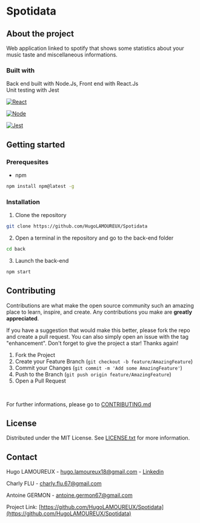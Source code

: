 # Spotidata

## About the project

Web application linked to spotify that shows some statistics about your music taste and miscellaneous informations.

### Built with

Back end built with Node.Js, Front end with React.Js<br>
Unit testing with Jest

[![React][React.js]][React-url]

[![Node][Node.js]][Node-url]

[![Jest][Jest.js]][Jest-url]

## Getting started

### Prerequesites

* npm

```sh
npm install npm@latest -g
```

### Installation

1. Clone the repository
```sh
git clone https://github.com/HugoLAMOUREUX/Spotidata
```

2. Open a terminal in the repository and go to the back-end folder
```sh
cd back
```

3. Launch the back-end
```sh
npm start
```

## Contributing

Contributions are what make the open source community such an amazing place to learn, inspire, and create. Any contributions you make are **greatly appreciated**.

If you have a suggestion that would make this better, please fork the repo and create a pull request. You can also simply open an issue with the tag "enhancement".
Don't forget to give the project a star! Thanks again!

1. Fork the Project
2. Create your Feature Branch (`git checkout -b feature/AmazingFeature`)
3. Commit your Changes (`git commit -m 'Add some AmazingFeature'`)
4. Push to the Branch (`git push origin feature/AmazingFeature`)
5. Open a Pull Request

<br>

For further informations, please go to [CONTRIBUTING.md](https://github.com/HugoLAMOUREUX/Spotidata/blob/main/CONTRIBUTING.md)

## License

Distributed under the MIT License. See [LICENSE.txt](https://github.com/HugoLAMOUREUX/Spotidata/blob/main/LICENSE.txt) for more information.

## Contact

Hugo LAMOUREUX - hugo.lamoureux18@gmail.com - [Linkedin](https://www.linkedin.com/in/hugo-lamoureux-4130211a4/)

Charly FLU - charly.flu.67@gmail.com

Antoine GERMON - antoine.germon67@gmail.com

Project Link: [https://github.com/HugoLAMOUREUX/Spotidata](https://github.com/HugoLAMOUREUX/Spotidata)

[React.js]: https://img.shields.io/badge/React-20232A?style=for-the-badge&logo=react&logoColor=61DAFB
[React-url]: https://reactjs.org/
[Node.js]: https://img.shields.io/badge/node.js-20232A?style=for-the-badge&logo=nodedotjs&logoColor=#80e329
[Node-url]: https://nodejs.org/en/
[Jest.js]: https://img.shields.io/badge/jest-20232A?style=for-the-badge&logo=jest&logoColor=a74b59 
[Jest-url]: https://jestjs.io/
